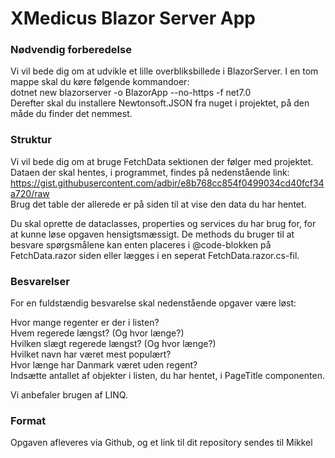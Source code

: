 # XMedicus Blazor Server App

### Nødvendig forberedelse

Vi vil bede dig om at udvikle et lille overbliksbillede i BlazorServer.
I en tom mappe skal du køre følgende kommandoer:  
dotnet new blazorserver -o BlazorApp --no-https -f net7.0    
Derefter skal du installere Newtonsoft.JSON fra nuget i projektet, på den måde du finder det nemmest.

### Struktur
Vi vil bede dig om at bruge FetchData sektionen der følger med projektet.  
Dataen der skal hentes, i programmet, findes på nedenstående link:  
https://gist.githubusercontent.com/adbir/e8b768cc854f0499034cd40fcf34a720/raw  
Brug det table der allerede er på siden til at vise den data du har hentet.  

Du skal oprette de dataclasses, properties og services du har brug for, for at kunne løse opgaven hensigtsmæssigt. 
De methods du bruger til at besvare spørgsmålene kan enten placeres i @code-blokken på FetchData.razor siden eller lægges i en seperat FetchData.razor.cs-fil.  

### Besvarelser
For en fuldstændig besvarelse skal nedenstående opgaver være løst:  

Hvor mange regenter er der i listen?  
Hvem regerede længst? (Og hvor længe?)  
Hvilken slægt regerede længst? (Og hvor længe?)  
Hvilket navn har været mest populært?  
Hvor længe har Danmark været uden regent?  
Indsætte antallet af objekter i listen, du har hentet, i PageTitle componenten.

Vi anbefaler brugen af LINQ.

### Format

Opgaven afleveres via Github, og et link til dit repository sendes til Mikkel
